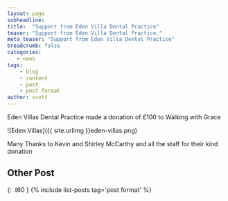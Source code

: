 ```yaml
---
layout: page
subheadline:
title:  "Support from Eden Villa Dental Practice"
teaser: "Support from Eden Villa Dental Practice."
meta_teaser: "Support from Eden Villa Dental Practice"
breadcrumb: false
categories:
   - news
tags:
    - blog
    - content
    - post
    - post format
author: scott
---
```

Eden Villas Dental Practice made a donation of £100 to Walking with Grace

![Eden Villas]({{ site.urlimg }}eden-villas.png)

Many Thanks to Kevin and Shirley McCarthy and all the staff for their kind donation


## Other Post
{: .t60 }
{% include list-posts tag='post format' %}
